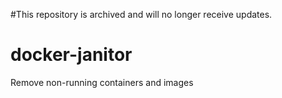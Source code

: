 #This repository is archived and will no longer receive updates.

# docker-janitor
Remove non-running containers and images
